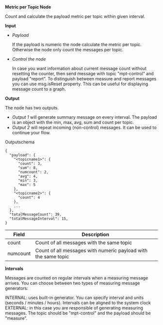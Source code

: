 **Metric per Topic Node**

Count and calculate the payload metric per topic within given interval.

**Input**

- *Payload*

  If the payload is numeric the node calculate the metric per topic. Otherwise the node only count the messages per topic.

- *Control the node*

  In case you want information about current message count without resetting the counter, then send message with topic "mpt-control" and payload "report". To distinguish between measure and report messages you can use msg.isReset property. This can be useful for displaying message count to a graph.

**Output**

The node has two outputs.

- *Output 1* will generate summary message on every interval.  The payload is an object with the min, max, avg, sum and count per topic.
- *Output 2* will repeat incoming (non-control) messages. It can be used to continue your flow.

Outputschema

    {
      "payload": {
        "<topicname1>": {
          "count": 3,
          "sum": 8,
          "numcount": 2,
          "avg": 4,
          "min": 3,
          "max": 5
        },
        "<topicname2>": {
          "count": 4
        },
        ...
      },
      "totalMessageCount": 39,
      "totalMessageInterval": 15,
    }

Field | Description
---|---
count | Count of all messages with the same topic
numcount | Count of all messages with numeric payload with the same topic

**Intervals**

Messages are counted on regular intervals when a measuring message arrives. You can choose between two types of measuring message generators:

INTERNAL: uses built-in generator. You can specify interval and units (seconds / minutes / hours). Intervals can be aligned to the system clock
EXTERNAL: in this case you are responsible of generating measuring messages. The topic should be "mpt-control" and the payload should be "measure".
